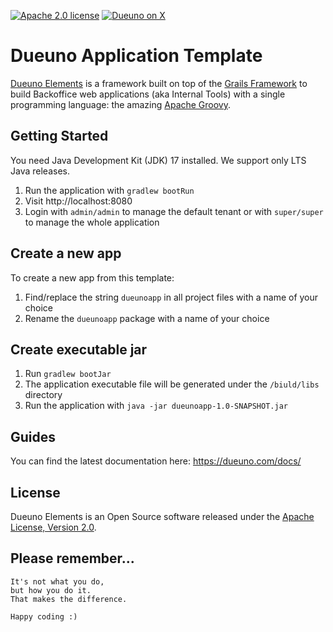 [![Apache 2.0 license](https://img.shields.io/badge/License-APACHE%202.0-green.svg?logo=APACHE&style=flat)](https://opensource.org/licenses/Apache-2.0)
[![Dueuno on X](https://img.shields.io/twitter/follow/dueunoframework?style=social)](https://x.com/dueunoframework)

# Dueuno Application Template

[Dueuno Elements](https://github.com/dueuno-projects/dueuno-elements) is a framework built on top of the [Grails Framework](https://grails.org) to build Backoffice web applications (aka Internal Tools) with a single programming language: the amazing [Apache Groovy](https://groovy-lang.org).

## Getting Started

You need Java Development Kit (JDK) 17 installed. We support only LTS Java releases.

1. Run the application with `gradlew bootRun`
2. Visit http://localhost:8080
3. Login with `admin/admin` to manage the default tenant or with `super/super` to manage the whole application

## Create a new app

To create a new app from this template:

1. Find/replace the string `dueunoapp` in all project files with a name of your choice
2. Rename the `dueunoapp` package with a name of your choice

## Create executable jar

1. Run `gradlew bootJar`
2. The application executable file will be generated under the `/biuld/libs` directory
3. Run the application with `java -jar dueunoapp-1.0-SNAPSHOT.jar`

## Guides

You can find the latest documentation here: https://dueuno.com/docs/

## License

Dueuno Elements is an Open Source software released under the [Apache License, Version 2.0](https://www.apache.org/licenses/LICENSE-2.0.html).

## Please remember...

```
It's not what you do,
but how you do it.
That makes the difference.

Happy coding :)
```